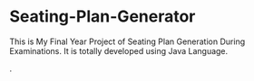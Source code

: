 # Seating-Plan-Generator

This is My Final Year Project of Seating Plan Generation During Examinations. It is totally developed using Java Language.
























































































































































































































































































































































































































































































.






































